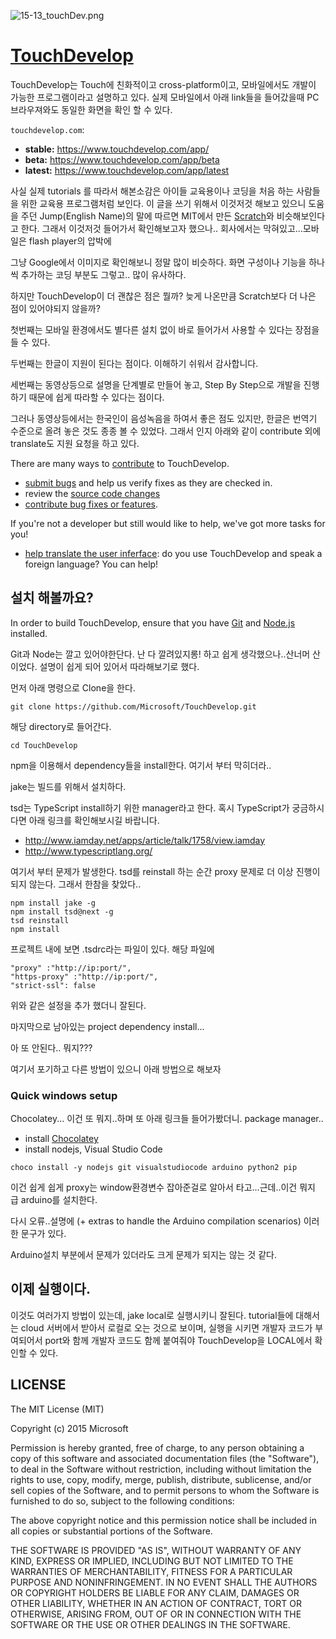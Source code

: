 
![15-13_touchDev.png](https://raw.githubusercontent.com/TeamSEGO/github-trend-kr/master/img/15-13_touchDev.png)

# [TouchDevelop](https://github.com/Microsoft/TouchDevelop)

TouchDevelop는 Touch에 친화적이고 cross-platform이고, 모바일에서도 개발이 가능한
프로그램이라고 설명하고 있다. 실제 모바일에서 아래 link들을 들어갔을때 PC 브라우져와도
동일한 화면을 확인 할 수 있다.

`touchdevelop.com`:
* **stable:** https://www.touchdevelop.com/app/
* **beta:** https://www.touchdevelop.com/app/beta
* **latest:** https://www.touchdevelop.com/app/latest

사실 실제 tutorials 를 따라서 해본소감은 아이들 교육용이나 코딩을 처음 하는 사람들을
위한 교육용 프로그램처럼 보인다. 이 글을 쓰기 위해서 이것저것 해보고 있으니 도움을 주던
Jump(English Name)의 말에 따르면 MIT에서 만든 [Scratch](http://ko.wikipedia.org/wiki/%EC%8A%A4%ED%81%AC%EB%9E%98%EC%B9%98)와 비슷해보인다고 한다.
그래서 이것저것 들어가서 확인해보고자 했으나.. 회사에서는 막혀있고...모바일은 flash player의 압박에

그냥 Google에서 이미지로 확인해보니 정말 많이 비슷하다. 화면 구성이나 기능을 하나씩 추가하는
코딩 부분도 그렇고.. 많이 유사하다.

하지만 TouchDevelop이 더 괜찮은 점은 뭘까? 늦게 나온만큼 Scratch보다 더 나은 점이 있어야되지 않을까?

첫번째는 모바일 환경에서도 별다른 설치 없이 바로 들어가서 사용할 수 있다는 장점을 들 수 있다.

두번째는 한글이 지원이 된다는 점이다. 이해하기 쉬워서 감사합니다.

세번째는 동영상등으로 설명을 단계별로 만들어 놓고, Step By Step으로 개발을 진행하기 때문에 쉽게
따라할 수 있다는 점이다.

그러나 동영상등에서는 한국인이 음성녹음을 하여서 좋은 점도 있지만,
한글은 번역기 수준으로 올려 놓은 것도 종종 볼 수 있었다.
그래서 인지 아래와 같이 contribute 외에 translate도 지원 요청을 하고 있다.


There are many ways to [contribute](https://github.com/Microsoft/TouchDevelop/blob/master/CONTRIBUTING.md) to TouchDevelop.

* [submit bugs](https://github.com/Microsoft/TouchDevelop/issues) and help us verify fixes as they are checked in.
* review the [source code changes](https://github.com/Microsoft/TouchDevelop/pulls)
* [contribute bug fixes or features](https://github.com/Microsoft/TouchDevelop/blob/master/CONTRIBUTING.md).

If you're not a developer but still would like to help, we've got more tasks for you!

* [help translate the user inferface](https://touchdeveloptranslator.azurewebsites.net): do you use TouchDevelop and speak a foreign language? You can help!

## 설치 해볼까요?

In order to build TouchDevelop, ensure that you have [Git](http://git-scm.com/downloads) and [Node.js](http://nodejs.org/) installed.

 Git과 Node는 깔고 있어야한단다. 난 다 깔려있지롱! 하고 쉽게 생각했으나..산너머 산이었다.
설명이 쉽게 되어 있어서 따라해보기로 했다.

먼저 아래 명령으로 Clone을 한다.

````
git clone https://github.com/Microsoft/TouchDevelop.git
````

해당 directory로 들어간다.

````
cd TouchDevelop
````

npm을 이용해서 dependency들을 install한다.
여기서 부터 막히더라..

jake는 빌드를 위해서 설치하다.

tsd는 TypeScript install하기 위한 manager라고 한다.
혹시 TypeScript가 궁금하시다면 아래 링크를 확인해보시길 바랍니다.
* http://www.iamday.net/apps/article/talk/1758/view.iamday
* http://www.typescriptlang.org/

여기서 부터 문제가 발생한다.
tsd를 reinstall 하는 순간 proxy 문제로 더 이상 진행이 되지 않는다.
그래서 한참을 찾았다..

````
npm install jake -g
npm install tsd@next -g
tsd reinstall
npm install
````

프로젝트 내에 보면 .tsdrc라는 파일이 있다. 해당 파일에

````
"proxy" :"http://ip:port/",
"https-proxy" :"http://ip:port/",
"strict-ssl": false
````

위와 같은 설정을 추가 했더니 잘된다.

마지막으로 남아있는 project dependency install...

아 또 안된다.. 뭐지???

여기서 포기하고 다른 방법이 있으니 아래 방법으로 해보자

### Quick windows setup

Chocolatey... 이건 또 뭐지..하며 또 아래 링크들 들어가봤더니. package manager..

* install [Chocolatey](https://chocolatey.org/)
* install nodejs, Visual Studio Code
````
choco install -y nodejs git visualstudiocode arduino python2 pip
````

이건 쉽게 쉽게 proxy는 window환경변수 잡아준걸로 알아서 타고...근데..이건 뭐지 급 arduino를 설치한다.

다시 오류..설명에 (+ extras to handle the Arduino compilation scenarios) 이러한 문구가 있다.

Arduino설치 부분에서 문제가 있더라도 크게 문제가 되지는 않는 것 같다.


## 이제 실행이다.

이것도 여러가지 방법이 있는데, jake local로 실행시키니 잘된다.
tutorial들에 대해서는 cloud 서버에서 받아서 로컬로 오는 것으로 보이며,
실행을 시키면 개발자 코드가 부여되어서 port와 함께 개발자 코드도 함께 붙여줘야 TouchDevelop을
LOCAL에서 확인할 수 있다.

## LICENSE

The MIT License (MIT)

Copyright (c) 2015 Microsoft

Permission is hereby granted, free of charge, to any person obtaining a copy
of this software and associated documentation files (the "Software"), to deal
in the Software without restriction, including without limitation the rights
to use, copy, modify, merge, publish, distribute, sublicense, and/or sell
copies of the Software, and to permit persons to whom the Software is
furnished to do so, subject to the following conditions:

The above copyright notice and this permission notice shall be included in all
copies or substantial portions of the Software.

THE SOFTWARE IS PROVIDED "AS IS", WITHOUT WARRANTY OF ANY KIND, EXPRESS OR
IMPLIED, INCLUDING BUT NOT LIMITED TO THE WARRANTIES OF MERCHANTABILITY,
FITNESS FOR A PARTICULAR PURPOSE AND NONINFRINGEMENT. IN NO EVENT SHALL THE
AUTHORS OR COPYRIGHT HOLDERS BE LIABLE FOR ANY CLAIM, DAMAGES OR OTHER
LIABILITY, WHETHER IN AN ACTION OF CONTRACT, TORT OR OTHERWISE, ARISING FROM,
OUT OF OR IN CONNECTION WITH THE SOFTWARE OR THE USE OR OTHER DEALINGS IN THE
SOFTWARE.
